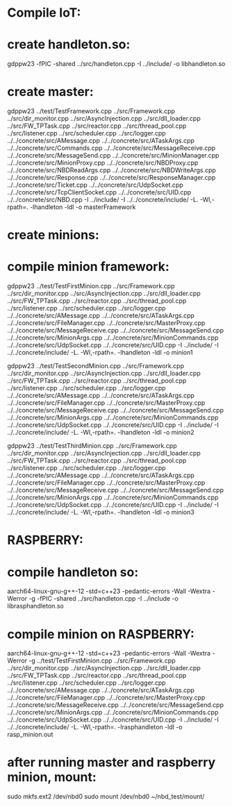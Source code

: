 # Compile IoT:

# create handleton.so:
gdppw23 -fPIC -shared ../src/handleton.cpp -I ../include/ -o libhandleton.so

# create master:
gdppw23 ../test/TestFramework.cpp ../src/Framework.cpp ../src/dir_monitor.cpp ../src/AsyncInjection.cpp ../src/dll_loader.cpp ../src/FW_TPTask.cpp ../src/reactor.cpp ../src/thread_pool.cpp ../src/listener.cpp ../src/scheduler.cpp ../src/logger.cpp ../../concrete/src/AMessage.cpp ../../concrete/src/ATaskArgs.cpp ../../concrete/src/Commands.cpp ../../concrete/src/MessageReceive.cpp ../../concrete/src/MessageSend.cpp ../../concrete/src/MinionManager.cpp ../../concrete/src/MinionProxy.cpp ../../concrete/src/NBDProxy.cpp ../../concrete/src/NBDReadArgs.cpp ../../concrete/src/NBDWriteArgs.cpp ../../concrete/src/Response.cpp ../../concrete/src/ResponseManager.cpp ../../concrete/src/Ticket.cpp ../../concrete/src/UdpSocket.cpp ../../concrete/src/TcpClientSocket.cpp ../../concrete/src/UID.cpp ../../concrete/src/NBD.cpp  -I ../include/ -I ../../concrete/include/  -L. -Wl,-rpath=. -lhandleton -ldl -o masterFramework

# create minions:
# compile minion framework:
gdppw23 ../test/TestFirstMinion.cpp ../src/Framework.cpp ../src/dir_monitor.cpp ../src/AsyncInjection.cpp ../src/dll_loader.cpp ../src/FW_TPTask.cpp ../src/reactor.cpp ../src/thread_pool.cpp ../src/listener.cpp ../src/scheduler.cpp ../src/logger.cpp  ../../concrete/src/AMessage.cpp ../../concrete/src/ATaskArgs.cpp ../../concrete/src/FileManager.cpp ../../concrete/src/MasterProxy.cpp ../../concrete/src/MessageReceive.cpp ../../concrete/src/MessageSend.cpp ../../concrete/src/MinionArgs.cpp ../../concrete/src/MinionCommands.cpp ../../concrete/src/UdpSocket.cpp ../../concrete/src/UID.cpp -I ../include/ -I ../../concrete/include/ -L. -Wl,-rpath=. -lhandleton -ldl -o minion1

gdppw23 ../test/TestSecondMinion.cpp ../src/Framework.cpp ../src/dir_monitor.cpp ../src/AsyncInjection.cpp ../src/dll_loader.cpp ../src/FW_TPTask.cpp ../src/reactor.cpp ../src/thread_pool.cpp ../src/listener.cpp ../src/scheduler.cpp ../src/logger.cpp  ../../concrete/src/AMessage.cpp ../../concrete/src/ATaskArgs.cpp ../../concrete/src/FileManager.cpp ../../concrete/src/MasterProxy.cpp ../../concrete/src/MessageReceive.cpp ../../concrete/src/MessageSend.cpp ../../concrete/src/MinionArgs.cpp ../../concrete/src/MinionCommands.cpp ../../concrete/src/UdpSocket.cpp ../../concrete/src/UID.cpp -I ../include/ -I ../../concrete/include/ -L. -Wl,-rpath=. -lhandleton -ldl -o minion2

gdppw23 ../test/TestThirdMinion.cpp ../src/Framework.cpp ../src/dir_monitor.cpp ../src/AsyncInjection.cpp ../src/dll_loader.cpp ../src/FW_TPTask.cpp ../src/reactor.cpp ../src/thread_pool.cpp ../src/listener.cpp ../src/scheduler.cpp ../src/logger.cpp  ../../concrete/src/AMessage.cpp ../../concrete/src/ATaskArgs.cpp ../../concrete/src/FileManager.cpp ../../concrete/src/MasterProxy.cpp ../../concrete/src/MessageReceive.cpp ../../concrete/src/MessageSend.cpp ../../concrete/src/MinionArgs.cpp ../../concrete/src/MinionCommands.cpp ../../concrete/src/UdpSocket.cpp ../../concrete/src/UID.cpp -I ../include/ -I ../../concrete/include/ -L. -Wl,-rpath=. -lhandleton -ldl -o minion3

# RASPBERRY:
# compile handleton so:
aarch64-linux-gnu-g++-12 -std=c++23 -pedantic-errors -Wall -Wextra -Werror -g -fPIC -shared ../src/handleton.cpp -I ../include -o librasphandleton.so

# compile minion on RASPBERRY:
aarch64-linux-gnu-g++-12 -std=c++23 -pedantic-errors -Wall -Wextra -Werror -g ../test/TestFirstMinion.cpp ../src/Framework.cpp ../src/dir_monitor.cpp ../src/AsyncInjection.cpp ../src/dll_loader.cpp ../src/FW_TPTask.cpp ../src/reactor.cpp ../src/thread_pool.cpp ../src/listener.cpp ../src/scheduler.cpp ../src/logger.cpp  ../../concrete/src/AMessage.cpp ../../concrete/src/ATaskArgs.cpp ../../concrete/src/FileManager.cpp ../../concrete/src/MasterProxy.cpp ../../concrete/src/MessageReceive.cpp ../../concrete/src/MessageSend.cpp ../../concrete/src/MinionArgs.cpp ../../concrete/src/MinionCommands.cpp ../../concrete/src/UdpSocket.cpp ../../concrete/src/UID.cpp -I ../include/ -I ../../concrete/include/ -L. -Wl,-rpath=. -lrasphandleton -ldl -o rasp_minion.out

# after running master and raspberry minion, mount:

sudo mkfs.ext2 /dev/nbd0
sudo mount /dev/nbd0 ~/nbd_test/mount/
